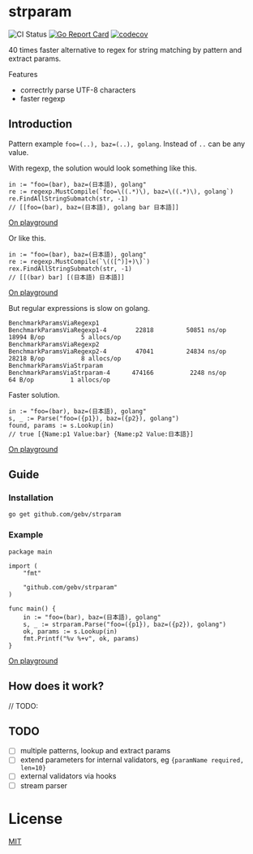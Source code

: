 # strparam

![CI Status](https://github.com/gebv/strparam/workflows/Go/badge.svg)
[![Go Report Card](https://goreportcard.com/badge/github.com/gebv/strparam)](https://goreportcard.com/report/github.com/gebv/strparam)
[![codecov](https://codecov.io/gh/gebv/strparam/branch/master/graph/badge.svg)](https://codecov.io/gh/gebv/strparam)

40 times faster аlternative to regex for string matching by pattern and extract params.

Features
* correctrly parse UTF-8 characters
* faster regexp

## Introduction

Pattern example `foo=(..), baz=(..), golang`. Instead of `..` can be any value.

With regexp, the solution would look something like this.

```golang
in := "foo=(bar), baz=(日本語), golang"
re := regexp.MustCompile(`foo=\((.*)\), baz=\((.*)\), golang`)
re.FindAllStringSubmatch(str, -1)
// [[foo=(bar), baz=(日本語), golang bar 日本語]]
```
[On playground](https://play.golang.org/p/_ENJU_Mjnty)

Or like this.

```golang
in := "foo=(bar), baz=(日本語), golang"
re := regexp.MustCompile(`\(([^)]+)\)`)
rex.FindAllStringSubmatch(str, -1)
// [[(bar) bar] [(日本語) 日本語]]
```
[On playground](https://play.golang.org/p/SSpy7iiINow)

But regular expressions is slow on golang.

```
BenchmarkParamsViaRegexp1
BenchmarkParamsViaRegexp1-4    	   22818	     50851 ns/op	   18994 B/op	       5 allocs/op
BenchmarkParamsViaRegexp2
BenchmarkParamsViaRegexp2-4    	   47041	     24834 ns/op	   28218 B/op	       8 allocs/op
BenchmarkParamsViaStrparam
BenchmarkParamsViaStrparam-4   	  474166	      2248 ns/op	      64 B/op	       1 allocs/op
```

Faster solution.

```golang
in := "foo=(bar), baz=(日本語), golang"
s, _ := Parse("foo=({p1}), baz=({p2}), golang")
found, params := s.Lookup(in)
// true [{Name:p1 Value:bar} {Name:p2 Value:日本語}]
```

[On playground](https://play.golang.org/p/wOS1TUMnl38)

## Guide

### Installation

```
go get github.com/gebv/strparam
```

### Example

```golang
package main

import (
	"fmt"

	"github.com/gebv/strparam"
)

func main() {
	in := "foo=(bar), baz=(日本語), golang"
	s, _ := strparam.Parse("foo=({p1}), baz=({p2}), golang")
	ok, params := s.Lookup(in)
    fmt.Printf("%v %+v", ok, params)
}

```

[On playground](https://play.golang.org/p/wOS1TUMnl38)

## How does it work?

// TODO:

## TODO

- [ ] multiple patterns, lookup and extract params
- [ ] extend parameters for internal validators, eg `{paramName required, len=10}`
- [ ] external validators via hooks
- [ ] stream parser

# License

[MIT](LICENSE)
